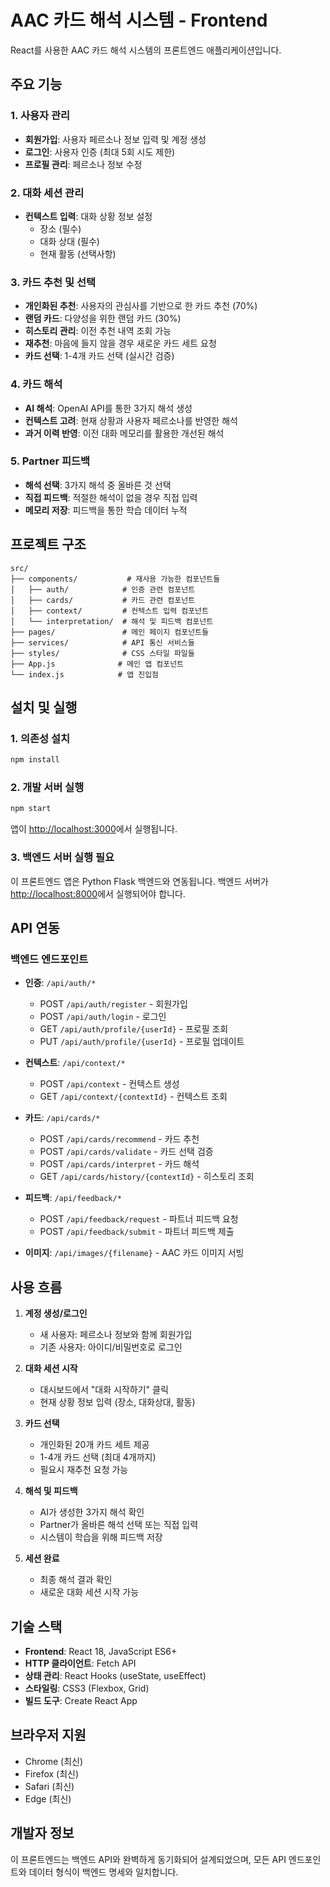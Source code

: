# AAC 카드 해석 시스템 - Frontend

React를 사용한 AAC 카드 해석 시스템의 프론트엔드 애플리케이션입니다.

## 주요 기능

### 1. 사용자 관리
- **회원가입**: 사용자 페르소나 정보 입력 및 계정 생성
- **로그인**: 사용자 인증 (최대 5회 시도 제한)
- **프로필 관리**: 페르소나 정보 수정

### 2. 대화 세션 관리
- **컨텍스트 입력**: 대화 상황 정보 설정
  - 장소 (필수)
  - 대화 상대 (필수)
  - 현재 활동 (선택사항)

### 3. 카드 추천 및 선택
- **개인화된 추천**: 사용자의 관심사를 기반으로 한 카드 추천 (70%)
- **랜덤 카드**: 다양성을 위한 랜덤 카드 (30%)
- **히스토리 관리**: 이전 추천 내역 조회 가능
- **재추천**: 마음에 들지 않을 경우 새로운 카드 세트 요청
- **카드 선택**: 1-4개 카드 선택 (실시간 검증)

### 4. 카드 해석
- **AI 해석**: OpenAI API를 통한 3가지 해석 생성
- **컨텍스트 고려**: 현재 상황과 사용자 페르소나를 반영한 해석
- **과거 이력 반영**: 이전 대화 메모리를 활용한 개선된 해석

### 5. Partner 피드백
- **해석 선택**: 3가지 해석 중 올바른 것 선택
- **직접 피드백**: 적절한 해석이 없을 경우 직접 입력
- **메모리 저장**: 피드백을 통한 학습 데이터 누적

## 프로젝트 구조

```
src/
├── components/           # 재사용 가능한 컴포넌트들
│   ├── auth/            # 인증 관련 컴포넌트
│   ├── cards/           # 카드 관련 컴포넌트
│   ├── context/         # 컨텍스트 입력 컴포넌트
│   └── interpretation/  # 해석 및 피드백 컴포넌트
├── pages/               # 메인 페이지 컴포넌트들
├── services/            # API 통신 서비스들
├── styles/              # CSS 스타일 파일들
├── App.js              # 메인 앱 컴포넌트
└── index.js            # 앱 진입점
```

## 설치 및 실행

### 1. 의존성 설치
```bash
npm install
```

### 2. 개발 서버 실행
```bash
npm start
```

앱이 [http://localhost:3000](http://localhost:3000)에서 실행됩니다.

### 3. 백엔드 서버 실행 필요
이 프론트엔드 앱은 Python Flask 백엔드와 연동됩니다.
백엔드 서버가 [http://localhost:8000](http://localhost:8000)에서 실행되어야 합니다.

## API 연동

### 백엔드 엔드포인트
- **인증**: `/api/auth/*`
  - POST `/api/auth/register` - 회원가입
  - POST `/api/auth/login` - 로그인
  - GET `/api/auth/profile/{userId}` - 프로필 조회
  - PUT `/api/auth/profile/{userId}` - 프로필 업데이트

- **컨텍스트**: `/api/context/*`
  - POST `/api/context` - 컨텍스트 생성
  - GET `/api/context/{contextId}` - 컨텍스트 조회

- **카드**: `/api/cards/*`
  - POST `/api/cards/recommend` - 카드 추천
  - POST `/api/cards/validate` - 카드 선택 검증
  - POST `/api/cards/interpret` - 카드 해석
  - GET `/api/cards/history/{contextId}` - 히스토리 조회

- **피드백**: `/api/feedback/*`
  - POST `/api/feedback/request` - 파트너 피드백 요청
  - POST `/api/feedback/submit` - 파트너 피드백 제출

- **이미지**: `/api/images/{filename}` - AAC 카드 이미지 서빙

## 사용 흐름

1. **계정 생성/로그인**
   - 새 사용자: 페르소나 정보와 함께 회원가입
   - 기존 사용자: 아이디/비밀번호로 로그인

2. **대화 세션 시작**
   - 대시보드에서 "대화 시작하기" 클릭
   - 현재 상황 정보 입력 (장소, 대화상대, 활동)

3. **카드 선택**
   - 개인화된 20개 카드 세트 제공
   - 1-4개 카드 선택 (최대 4개까지)
   - 필요시 재추천 요청 가능

4. **해석 및 피드백**
   - AI가 생성한 3가지 해석 확인
   - Partner가 올바른 해석 선택 또는 직접 입력
   - 시스템이 학습을 위해 피드백 저장

5. **세션 완료**
   - 최종 해석 결과 확인
   - 새로운 대화 세션 시작 가능

## 기술 스택

- **Frontend**: React 18, JavaScript ES6+
- **HTTP 클라이언트**: Fetch API
- **상태 관리**: React Hooks (useState, useEffect)
- **스타일링**: CSS3 (Flexbox, Grid)
- **빌드 도구**: Create React App

## 브라우저 지원

- Chrome (최신)
- Firefox (최신)
- Safari (최신)
- Edge (최신)

## 개발자 정보

이 프론트엔드는 백엔드 API와 완벽하게 동기화되어 설계되었으며, 
모든 API 엔드포인트와 데이터 형식이 백엔드 명세와 일치합니다.